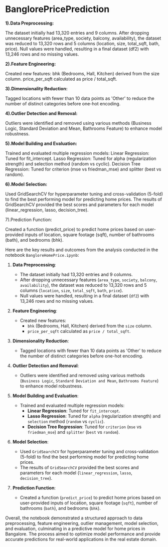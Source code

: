 # BanglorePricePrediction


**1).Data Preprocessing:**

  The dataset initially had 13,320 entries and 9 columns.
  After dropping unnecessary features (area_type, society, balcony, availability), the dataset   
  was reduced to 13,320 rows and 5 columns (location, size, total_sqft, bath, price).
  Null values were handled, resulting in a final dataset (df2) with 13,246 rows and no missing 
  values.


**2).Feature Engineering:**

Created new features:
bhk (Bedrooms, Hall, Kitchen) derived from the size column.
price_per_sqft calculated as price / total_sqft.

**3).Dimensionality Reduction:**

Tagged locations with fewer than 10 data points as 'Other' to reduce the number of distinct categories before one-hot encoding.

**4).Outlier Detection and Removal:**

Outliers were identified and removed using various methods (Business Logic, Standard Deviation and Mean, Bathrooms Feature) to enhance model robustness.

**5).Model Building and Evaluation:**

Trained and evaluated multiple regression models:
Linear Regression: Tuned for fit_intercept.
Lasso Regression: Tuned for alpha (regularization strength) and selection method (random vs cyclic).
Decision Tree Regression: Tuned for criterion (mse vs friedman_mse) and splitter (best vs random).

**6).Model Selection:**

Used GridSearchCV for hyperparameter tuning and cross-validation (5-fold) to find the best performing model for predicting home prices.
The results of GridSearchCV provided the best scores and parameters for each model (linear_regression, lasso, decision_tree).

7).Prediction Function:

Created a function (predict_price) to predict home prices based on user-provided inputs of location, square footage (sqft), number of bathrooms (bath), and bedrooms (bhk).











































Here are the key results and outcomes from the analysis conducted in the notebook `BangloreHomePrice.ipynb`:

1. **Data Preprocessing**:
   - The dataset initially had 13,320 entries and 9 columns.
   - After dropping unnecessary features (`area_type`, `society`, `balcony`, `availability`), the dataset was reduced to 13,320 rows and 5 columns (`location`, `size`, `total_sqft`, `bath`, `price`).
   - Null values were handled, resulting in a final dataset (`df2`) with 13,246 rows and no missing values.

2. **Feature Engineering**:
   - Created new features:
     - `bhk` (Bedrooms, Hall, Kitchen) derived from the `size` column.
     - `price_per_sqft` calculated as `price / total_sqft`.

3. **Dimensionality Reduction**:
   - Tagged locations with fewer than 10 data points as 'Other' to reduce the number of distinct categories before one-hot encoding.

4. **Outlier Detection and Removal**:
   - Outliers were identified and removed using various methods (`Business Logic`, `Standard Deviation and Mean`, `Bathrooms Feature`) to enhance model robustness.

5. **Model Building and Evaluation**:
   - Trained and evaluated multiple regression models:
     - **Linear Regression**: Tuned for `fit_intercept`.
     - **Lasso Regression**: Tuned for `alpha` (regularization strength) and `selection` method (`random` vs `cyclic`).
     - **Decision Tree Regression**: Tuned for `criterion` (`mse` vs `friedman_mse`) and `splitter` (`best` vs `random`).

6. **Model Selection**:
   - Used `GridSearchCV` for hyperparameter tuning and cross-validation (5-fold) to find the best performing model for predicting home prices.
   - The results of `GridSearchCV` provided the best scores and parameters for each model (`linear_regression`, `lasso`, `decision_tree`).

7. **Prediction Function**:
   - Created a function (`predict_price`) to predict home prices based on user-provided inputs of location, square footage (`sqft`), number of bathrooms (`bath`), and bedrooms (`bhk`).

Overall, the notebook demonstrated a structured approach to data preprocessing, feature engineering, outlier management, model selection, and evaluation, culminating in a predictive model for home prices in Bangalore. The process aimed to optimize model performance and provide accurate predictions for real-world applications in the real estate domain.
